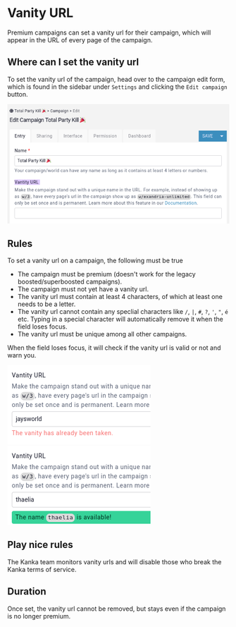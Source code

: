 # Vanity URL

Premium campaigns can set a vanity url for their campaign, which will appear in the URL of every page of the campaign.

## Where can I set the vanity url

To set the vanity url of the campaign, head over to the campaign edit form, which is found in the sidebar under `Settings` and clicking the `Edit campaign` button.

![Vanity url field](img/vanity-field.png)

## Rules

To set a vanity url on a campaign, the following must be true

* The campaign must be premium (doesn't work for the legacy boosted/superboosted campaigns).
* The campaign must not yet have a vanity url.
* The vanity url must contain at least 4 characters, of which at least one needs to be a letter.
* The vanity url cannot contain any speclial characters like `/`, `|`, `#`, `?`, `'`, `"`, `é` etc. Typing in a special character will automatically remove it when the field loses focus.
* The vanity url must be unique among all other campaigns.

When the field loses focus, it will check if the vanity url is valid or not and warn you.

![Invalid vanity](img/vanity-invalid.png)
![Valid vanity](img/vanity-valid.png)

## Play nice rules

The Kanka team monitors vanity urls and will disable those who break the Kanka terms of service.

## Duration

Once set, the vanity url cannot be removed, but stays even if the campaign is no longer premium.
